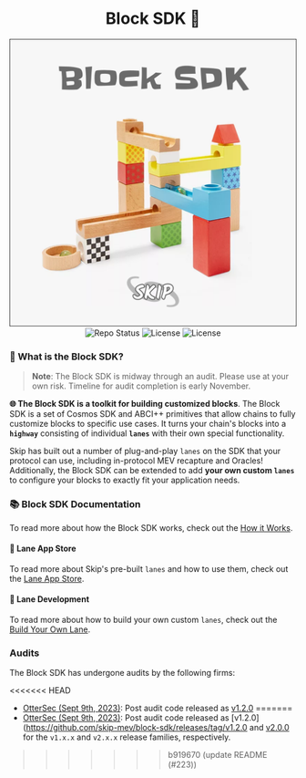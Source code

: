 <h1 align="center">Block SDK 🧱</h1>

<!-- markdownlint-disable MD013 -->
<!-- markdownlint-disable MD041 -->

<div align="center">
  <a>
    <img alt="Logo" src="img/block-sdk.png" width="600">  
  </a>
</div>

<div align="center">
  <a>
    <img alt="Repo Status" src="https://www.repostatus.org/badges/latest/active.svg" />
  </a>
  <a>
    <img alt="License" src="https://img.shields.io/github/license/skip-mev/block-sdk.svg?style=flat-square" />
  </a>
    <a>
    <img alt="License" src="https://img.shields.io/badge/godoc-reference-blue?style=flat-square&logo=go" />
  </a>
</div>

### 🤔 What is the Block SDK?

> **Note**: The Block SDK is midway through an audit. Please use at your own risk. Timeline for audit completion is early November.

**🌐 The Block SDK is a toolkit for building customized blocks**. The Block SDK is a set of Cosmos SDK and ABCI++ primitives that allow chains to fully customize blocks to specific use cases. It turns your chain's blocks into a **`highway`** consisting of individual **`lanes`** with their own special functionality.


Skip has built out a number of plug-and-play `lanes` on the SDK that your protocol can use, including in-protocol MEV recapture and Oracles! Additionally, the Block SDK can be extended to add **your own custom `lanes`** to configure your blocks to exactly fit your application needs.

### 📚 Block SDK Documentation

To read more about how the Block SDK works, check out the [How it Works](https://docs.skip.money/chains/overview).

#### 🏪 Lane App Store

To read more about Skip's pre-built `lanes` and how to use them, check out the [Lane App Store](https://docs.skip.money/chains/lanes/existing-lanes/default).

#### 🎨 Lane Development

To read more about how to build your own custom `lanes`, check out the [Build Your Own Lane](https://docs.skip.money/chains/lanes/build-your-own-lane).

### Audits 

The Block SDK has undergone audits by the following firms:

<<<<<<< HEAD
* [OtterSec (Sept 9th, 2023)](audits/ottersec_sept_29_2023.pdf): Post audit code released as [v1.2.0](https://github.com/skip-mev/block-sdk/releases/tag/v1.2.0)
=======
* [OtterSec (Sept 9th, 2023)](audits/ottersec_sept_9_2023.pdf): Post audit code released as [v1.2.0](https://github.com/skip-mev/block-sdk/releases/tag/v1.2.0 and [v2.0.0](https://github.com/skip-mev/block-sdk/releases/tag/v2.0.0) for the `v1.x.x` and `v2.x.x` release families, respectively.
>>>>>>> b919670 (update README (#223))
